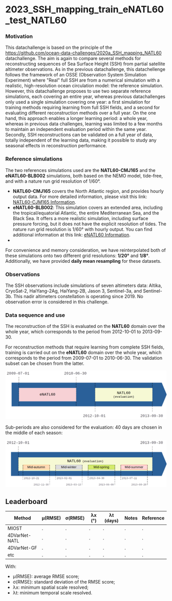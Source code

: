 # 2023_SSH_mapping_train_eNATL60_test_NATL60

### Motivation 

This datachallenge is based on the principle of the https://github.com/ocean-data-challenges/2020a_SSH_mapping_NATL60 datachallenge. The aim is again to compare several methods for reconstructing sequences of Sea Surface Height (SSH) from partial satellite altimeter observations. As in the previous datachallenge, this datachellenge follows the framework of an OSSE (Observation System Simulation Experiment) where "Real" full SSH are from a numerical simulation with a realistic, high-resolution ocean circulation model: the reference simulation. However, this datachallenge proposes to use two separate reference simulations, each covering an entire year, whereas previous datachallenges only used a single simulation covering one year: a first simulation for training methods requiring learning from full SSH fields, and a second for evaluating different reconstruction methods over a full year. On the one hand, this approach enables a longer learning period: a whole year, whereas in previous data challenges, learning was limited to a few months to maintain an independent evaluation period within the same year. Secondly, SSH reconstructions can be validated on a full year of data, totally independent of the learning data, making it possible to study any seasonal effects in reconstruction performance.  

### Reference simulations 

The two references simulations used are the **NATL60-CMJ165** and the **eNATL60-BLB002** simulations, both based on the NEMO model, tide-free, and with a nature run grid resolution of 1/60°. 
- **NATL60-CMJ165** covers the North Atlantic region, and provides hourly output data. For more detailed information, please visit this link: [NATL60-CJM165 Information](https://github.com/meom-configurations/NATL60-CJM165).
- **eNATL60-BLB002**: This simulation covers an extended area, including the tropical/equatorial Atlantic, the entire Mediterranean Sea, and the Black Sea. It offers a more realistic simulation, including surface pressure forcing, but it does not have the explicit resolution of tides. The nature run grid resolution is 1/60° with hourly output. You can find additional information at this link: [eNATL60 Information](https://github.com/ocean-next/eNATL60).
- 
For convenience and memory consideration, we have reinterpolated both of these simulations onto two different grid resolutions: **1/20°** and **1/8°**. Additionally, we have provided **daily mean resampling** for these datasets.

### Observations

The SSH observations include simulations of seven altimeters data: Altika, CryoSat-2, HaiYang-2Ag, HaiYang-2B, Jason 3, Sentinel-3a, and Sentinel-3b. This nadir altimeters constellation is operating since 2019. No observation error is considered in this challenge.

### Data sequence and use

The reconstruction of the SSH is evaluated on the **NATL60** domain over the whole year, which corresponds to the period from 2012-10-01 to 2013-09-30.

For reconstruction methods that require learning from complete SSH fields, training is carried out on the **eNATL60** domain over the whole year, which corresponds to the period from 2009-07-01 to 2010-06-30. The validation subset can be chosen from the latter.

<img src='figures/periods_enatl_natl.png' alt='Periods eNATL NATL diagram'>

Sub-periods are also considered for the evaluation: 40 days are chosen in the
middle of each season:

<img src='figures/sub_periods_seasons.png' alt='Sub-periods NATL diagram'>

<!--
To highlight the particularities of the different seasons of the year, sub-periods of 40 days in the middle of each season are defined. In this situation, for learning-based methods, training on the X sub-periods of eNATL60 would naturally lead to the assessment of the model on X sub-periods of NATL60 or the whole domain

TODO: parler des sous-périodes (milieux de saisons)

- Hiver     : YYYY-02-01 à YYYY-03-13
- Printemps : YYYY-04-30 à YYYY-06-09
- Été       : YYYY-07-11 à YYYY-08-20
- Automne   : YYYY-10-21 à YYYY-11-30
-->


## Leaderboard

| Method | µ(RMSE) | σ(RMSE) | λx (°) | λt (days) | Notes | Reference |
| ------ | ------- | ------- | ------ | --------- | ----- | --------- |
| MIOST  | . | . | . | . | . | . |
| 4DVarNet-NATL  | . | . | . | . | . | . |
| 4DVarNet-GF  | . | . | . | . | . | . |
| etc  | . | . | . | . | . | . |

With:
- µ(RMSE): average RMSE score;
- σ(RMSE): standard deviation of the RMSE score;
- λx: minimum spatial scale resolved;
- λt: minimum temporal scale resolved.
